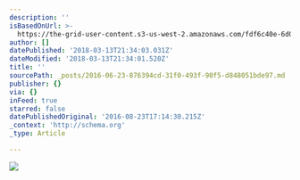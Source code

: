 ```yaml
---
description: ''
isBasedOnUrl: >-
  https://the-grid-user-content.s3-us-west-2.amazonaws.com/fdf6c40e-6d08-44df-a6f5-8caf8b130b2f.jpg
author: []
datePublished: '2018-03-13T21:34:03.031Z'
dateModified: '2018-03-13T21:34:01.520Z'
title: ''
sourcePath: _posts/2016-06-23-876394cd-31f0-493f-90f5-d848051bde97.md
publisher: {}
via: {}
inFeed: true
starred: false
datePublishedOriginal: '2016-08-23T17:14:30.215Z'
_context: 'http://schema.org'
_type: Article

---
```

![](https://the-grid-user-content.s3-us-west-2.amazonaws.com/fdf6c40e-6d08-44df-a6f5-8caf8b130b2f.jpg)